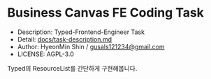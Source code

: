 # Business Canvas FE Coding Task

* Description: Typed-Frontend-Engineer Task
* Detail: [docs/task-description.md](docs/task-description.md)
* Author: HyeonMin Shin / <gusals121234@gmail.com>
* LICENSE: AGPL-3.0

Typed의 ResourceList를 간단하게 구현해봅니다.
